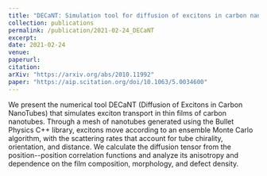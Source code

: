 ```yaml
---
title: "DECaNT: Simulation tool for diffusion of excitons in carbon nanotube films"
collection: publications
permalink: /publication/2021-02-24_DECaNT
excerpt: 
date: 2021-02-24
venue: 
paperurl:
citation: 
arXiv: "https://arxiv.org/abs/2010.11992"
paper: "https://aip.scitation.org/doi/10.1063/5.0034600"
---
```

We present the numerical tool DECaNT (Diffusion of Excitons in Carbon NanoTubes) that simulates exciton transport in thin films of carbon nanotubes. Through a mesh of nanotubes generated using the Bullet Physics C++ library, excitons move according to an ensemble Monte Carlo algorithm, with the scattering rates that account for tube chirality, orientation, and distance. We calculate the diffusion tensor from the position--position correlation functions and analyze its anisotropy and dependence on the film composition, morphology, and defect density.


